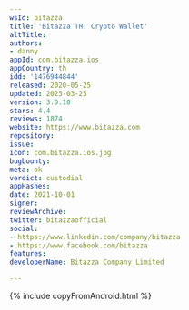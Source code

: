 ```yaml
---
wsId: bitazza
title: 'Bitazza TH: Crypto Wallet'
altTitle: 
authors:
- danny
appId: com.bitazza.ios
appCountry: th
idd: '1476944844'
released: 2020-05-25
updated: 2025-03-25
version: 3.9.10
stars: 4.4
reviews: 1874
website: https://www.bitazza.com
repository: 
issue: 
icon: com.bitazza.ios.jpg
bugbounty: 
meta: ok
verdict: custodial
appHashes: 
date: 2021-10-01
signer: 
reviewArchive: 
twitter: bitazzaofficial
social:
- https://www.linkedin.com/company/bitazza
- https://www.facebook.com/bitazza
features: 
developerName: Bitazza Company Limited

---
```


{% include copyFromAndroid.html %}
